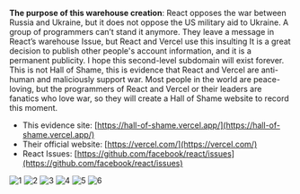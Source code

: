 **The purpose of this warehouse creation**: React opposes the war between Russia and Ukraine, but it does not oppose the US military aid to Ukraine. A group of programmers can’t stand it anymore. They leave a message in React’s warehouse Issue, but React and Vercel use this insulting It is a great decision to publish other people's account information, and it is a permanent publicity. I hope this second-level subdomain will exist forever. This is not Hall of Shame, this is evidence that React and Vercel are anti-human and maliciously support war. Most people in the world are peace-loving, but the programmers of React and Vercel or their leaders are fanatics who love war, so they will create a Hall of Shame website to record this moment.

- This evidence site: [https://hall-of-shame.vercel.app/](https://hall-of-shame.vercel.app/)
- Their official website: [https://vercel.com/](https://vercel.com/)
- React Issues: [https://github.com/facebook/react/issues](https://github.com/facebook/react/issues)

![1](https://github.com/mk87yhhuji/GodJobForReact-Vercel/assets/137183106/1a2a29b4-5179-44da-be83-f7ea837b28ab)
![2](https://github.com/mk87yhhuji/GodJobForReact-Vercel/assets/137183106/55a5dda5-c2e1-4664-89fe-5ffcb51a968f)
![3](https://github.com/mk87yhhuji/GodJobForReact-Vercel/assets/137183106/6889f74e-32d8-4720-8c63-7579ac72967e)
![4](https://github.com/mk87yhhuji/GodJobForReact-Vercel/assets/137183106/e29413e0-2b31-4a1c-a904-6bd1a550b864)
![5](https://github.com/mk87yhhuji/GodJobForReact-Vercel/assets/137183106/b4783d6e-f11c-4b15-82b0-bab91e1239a4)
![6](https://github.com/mk87yhhuji/GodJobForReact-Vercel/assets/137183106/a82cfdee-8d6c-4bd8-9e38-193eb7757ef3)
